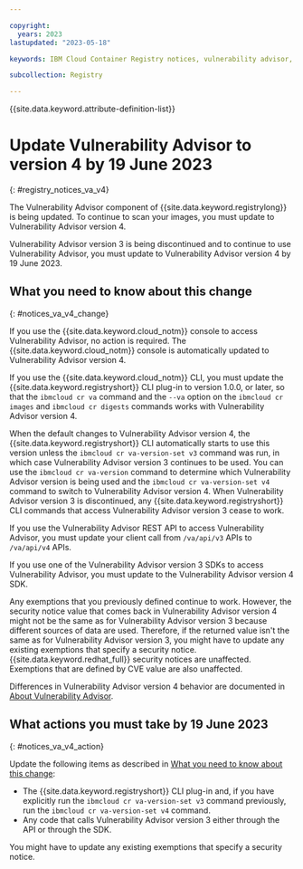 ```yaml
---

copyright:
  years: 2023
lastupdated: "2023-05-18"

keywords: IBM Cloud Container Registry notices, vulnerability advisor, change, update, actions, sdk, code, api, cli, version 4, version 3

subcollection: Registry

---
```


{{site.data.keyword.attribute-definition-list}}

# Update Vulnerability Advisor to version 4 by 19 June 2023
{: #registry_notices_va_v4}

The Vulnerability Advisor component of {{site.data.keyword.registrylong}} is being updated. To continue to scan your images, you must update to Vulnerability Advisor version 4.

Vulnerability Advisor version 3 is being discontinued and to continue to use Vulnerability Advisor, you must update to Vulnerability Advisor version 4 by 19 June 2023.

## What you need to know about this change
{: #notices_va_v4_change}

If you use the {{site.data.keyword.cloud_notm}} console to access Vulnerability Advisor, no action is required. The {{site.data.keyword.cloud_notm}} console is automatically updated to Vulnerability Advisor version 4.

If you use the {{site.data.keyword.cloud_notm}} CLI, you must update the {{site.data.keyword.registryshort}} CLI plug-in to version 1.0.0, or later, so that the `ibmcloud cr va` command and the `--va` option on the `ibmcloud cr images` and `ibmcloud cr digests` commands works with Vulnerability Advisor version 4.

When the default changes to Vulnerability Advisor version 4, the {{site.data.keyword.registryshort}} CLI automatically starts to use this version unless the `ibmcloud cr va-version-set v3` command was run, in which case Vulnerability Advisor version 3 continues to be used. You can use the `ibmcloud cr va-version` command to determine which Vulnerability Advisor version is being used and the `ibmcloud cr va-version-set v4` command to switch to Vulnerability Advisor version 4. When Vulnerability Advisor version 3 is discontinued, any {{site.data.keyword.registryshort}} CLI commands that access Vulnerability Advisor version 3 cease to work.

If you use the Vulnerability Advisor REST API to access Vulnerability Advisor, you must update your client call from `/va/api/v3` APIs to `/va/api/v4` APIs.

If you use one of the Vulnerability Advisor version 3 SDKs to access Vulnerability Advisor, you must update to the Vulnerability Advisor version 4 SDK.

Any exemptions that you previously defined continue to work. However, the security notice value that comes back in Vulnerability Advisor version 4 might not be the same as for Vulnerability Advisor version 3 because different sources of data are used. Therefore, if the returned value isn't the same as for Vulnerability Advisor version 3, you might have to update any existing exemptions that specify a security notice. {{site.data.keyword.redhat_full}} security notices are unaffected. Exemptions that are defined by CVE value are also unaffected.

Differences in Vulnerability Advisor version 4 behavior are documented in [About Vulnerability Advisor](/docs/Registry?topic=Registry-va_index&interface=ui#about).

## What actions you must take by 19 June 2023
{: #notices_va_v4_action}

Update the following items as described in [What you need to know about this change](#notices_va_v4_change):

- The {{site.data.keyword.registryshort}} CLI plug-in and, if you have explicitly run the `ibmcloud cr va-version-set v3` command previously, run the `ibmcloud cr va-version-set v4` command.
- Any code that calls Vulnerability Advisor version 3 either through the API or through the SDK.

You might have to update any existing exemptions that specify a security notice.
